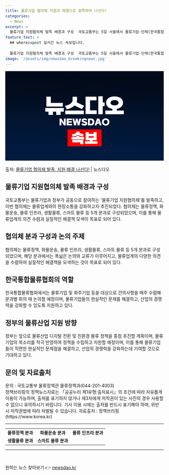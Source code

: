```yaml
---
title: 물류기업 협의체 지원과 해결으로 발족하여 나선다!
categories:
  - News
excerpt: >
  물류기업 지원협의체 발족 배경과 구성  국토교통부는 5일 서울에서 물류기업·단체(한국통합물류협회)와 정부가 …
feature_text: >
  ## whereispost 실시간 뉴스 속보입니다.

  물류기업 지원협의체 발족 배경과 구성  국토교통부는 5일 서울에서 물류기업·단체(한국통합물류협회)와 정부가 …
image: '/assets/img/newsdao_breakingnews.jpg'
---
```


![뉴스다오 속보](/assets/img/newsdao_breakingnews.jpg)

<p>출처: <a href="https://newsdao.kr/4637" rel="dofollow">물류기업 협의체 발족, 지원·해결 나선다!</a> | 뉴스다오</p>

<h2 data-ke-size="size26">물류기업 지원협의체 발족 배경과 구성</h2>
<p data-ke-size="size16">국토교통부는 물류기업과 정부가 공동으로 참여하는 '물류기업 지원협의체'를 발족하고, 이번 협의체는 물류업계와의 현장소통을 강화하고자 추진되었다. 협의체는 물류정책, 화물운송, 물류 인프라, 생활물류, 스마트 물류 등 5개 분과로 구성되었으며, 이를 통해 물류업계의 의견 수렴과 실질적인 해결책 모색이 목표로 되어 있다.</p>

<h2 data-ke-size="size26">협의체 분과 구성과 논의 주제</h2>
<p data-ke-size="size16">협의체는 물류정책, 화물운송, 물류 인프라, 생활물류, 스마트 물류 등 5개 분과로 구성되었으며, 해당 분과에서는 폭넓은 논의와 교류가 이루어지고, 물류업계의 다양한 의견을 수렴하여 실질적인 해결책을 모색하는 것이 목표로 되어 있다.</p>

<h2 data-ke-size="size26">한국통합물류협회의 역할</h2>
<p data-ke-size="size16">한국통합물류협회에서는 물류기업 및 화주기업 등을 대상으로 건의사항을 매주 수렴해 분과별 회의 때 논의할 예정이며, 물류기업들의 현실적인 문제를 해결하고, 산업의 경쟁력을 강화할 수 있도록 지원하고 있다.</p>

<h2 data-ke-size="size26">정부의 물류산업 지원 방향</h2>
<p data-ke-size="size16">정부는 앞으로 물류산업 디지털 전환 및 친환경 물류 정책을 중점 추진할 계획이며, 물류기업의 목소리를 적극 반영하여 정책을 수립하고 지원할 예정이며, 이를 통해 물류기업들이 직면한 현실적인 문제점을 해결하고, 산업의 경쟁력을 강화하는데 기여할 것으로 기대하고 있다.</p>

<h2 data-ke-size="size26">문의 및 자료출처</h2>
<p data-ke-size="size16">문의 : 국토교통부 물류정책관 물류정책과(044-201-4003)<br>정책브리핑의 정책뉴스자료는 「공공누리 제1유형:출처표시」의 조건에 따라 자유롭게 이용이 가능하며, 출처를 표기하지 않거나 제3자에게 저작권이 있는 사진의 경우 사용할 수 없으니 유의하시기 바랍니다. 기사 이용 시에는 출처를 반드시 표기해야 하며, 위반 시 저작권법에 따라 처벌될 수 있습니다. 자료출처 : 정책브리핑(https://www.korea.kr)</p>

<hr>
<table>
  <tbody>
    <tr>
      <td style="text-align: center; height: 17px;"><b>물류정책 분과</b></td>
      <td style="text-align: center; height: 17px;"><b>화물운송 분과</b></td>
      <td style="text-align: center; height: 17px;"><b>물류 인프라 분과</b></td>
    </tr>
    <tr>
      <td style="text-align: center; height: 17px;"><b>생활물류 분과</b></td>
      <td style="text-align: center; height: 17px;"><b>스마트 물류 분과</b></td>
    </tr>
  </tbody>
</table>
<hr>

<p data-ke-size="size16">&nbsp;</p> 

원하는 뉴스 찾아보기 👉 <a href="https://newsdao.kr" rel="dofollow">newsdao.kr</a>


